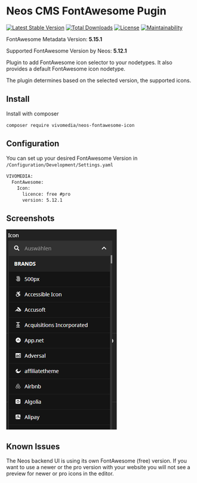 # Neos CMS FontAwesome Pugin

[![Latest Stable Version](https://poser.pugx.org/vivomedia/neos-fontawesome-icon/v/stable)](https://packagist.org/packages/vivomedia/neos-jpeg-pagespeed-optimization)
[![Total Downloads](https://poser.pugx.org/vivomedia/neos-fontawesome-icon/downloads)](https://packagist.org/packages/vivomedia/neos-jpeg-pagespeed-optimization)
[![License](https://poser.pugx.org/vivomedia/neos-fontawesome-icon/license)](https://packagist.org/packages/vivomedia/neos-jpeg-pagespeed-optimization)
[![Maintainability](https://api.codeclimate.com/v1/badges/86bbd4bb9f4ebfe34241/maintainability)](https://codeclimate.com/github/VIVOMEDIA/neos-fontawesome-icon/maintainability)

FontAwesome Metadata Version: **5.15.1**

Supported FontAwesome Version by Neos: **5.12.1**

Plugin to add FontAwesome icon selector to your nodetypes. It also provides a default FontAwesome icon nodetype.

The plugin determines based on the selected version, the supported icons. 

## Install

Install with composer

```
composer require vivomedia/neos-fontawesome-icon 
```

## Configuration

You can set up your desired FontAwesome Version in `/Configuration/Development/Settings.yaml`

```
VIVOMEDIA:
  FontAwesome:
    Icon:
      licence: free #pro
      version: 5.12.1
``` 

## Screenshots
![Screenshot](Documentation/Screenshot.png)

## Known Issues
The Neos backend UI is using its own FontAwesome (free) version. If you want to use a newer or the pro version with your website you will not see a preview for newer or pro icons in the editor.  